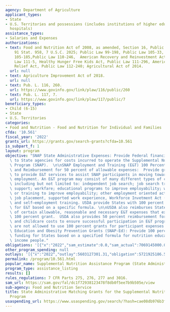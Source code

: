 ```yaml
---
agency: Department of Agriculture
applicant_types:
- State
- U.S. Territories and possessions (includes institutions of higher education and
  hospitals)
assistance_types:
- Salaries and Expenses
authorizations:
- text: Food and Nutrition Act of 2008, as amended, Section 16, Public Law 95-113,
    91 Stat. 958, 7 U.S.C. 2025; Public Law 99-198, Public Law 105-33, Public Law
    105-185,Public Law 110-246,  American Recovery and Reinvestment Act of 2009, Public
    Law 111-5, Healthy Hunger Free Kids Act, Public Law 111-296, American Taxpayer
    Relief Act, Public Law 112-240; Agricultural Act of 2014.
  url: null
- text: Agriculture Improvement Act of 2018.
  url: null
- text: Pub. L. 116, 260.
  url: https://www.govinfo.gov/link/plaw/116/public/260
- text: Pub. L. 117, 7.
  url: https://www.govinfo.gov/link/plaw/117/public/7
beneficiary_types:
- Child (6-15)
- State
- U.S. Territories
categories:
- Food and Nutrition - Food and Nutrition for Individual and Families
cfda: '10.561'
fiscal_year: '2022'
grants_url: https://grants.gov/search-grants?cfda=10.561
is_subpart_f: 1
layout: program
objective: "SNAP State Administrative Expenses: Provide Federal financial assistance\
  \ to State agencies for costs incurred to operate the Supplemental Nutrition Assistance\
  \ Program (SNAP).  \n\nSNAP Employment and Training (E&T) 100 Percent Federal Funds\
  \ and Reimbursement for 50 percent of allowable expenses:  Provide grants to States\
  \ to provide E&T services to assist SNAP participants in moving towards meaningful\
  \ employment. An E&T program may consist of many different types of components,\
  \ including but not limited to: independent job search; job search training and\
  \ support; workfare; educational programs to improve employability; work experience\
  \ or training to improve employability; other employment oriented activities (e.g.,\
  \ job placement, supported work experience, Workforce Invetment Act (WIA) services);\
  \ and self–employment training. USDA provide States with 100 percent Federal funding\
  \ for E&T based on a specific formula. \n\nUSDA also reimburses States for 50 percent\
  \ of certain allowable, reasonable and necessary E&T expenses that exceed their\
  \ 100 percent grant.  USDA also provides 50 percent reimbursement for transportation\
  \ and childcare costs to ensure successful participation in E&T programs.  States\
  \ are not allowed to use 100 percent grants for participant expenses.\n\nThe Nutrition\
  \ Education and Obesity Prevention Grants (SNAP-Ed): Provide 100 percent Federal\
  \ funding for States based on a specified formula for nutrition education for low\
  \ income people."
obligations: '[{"x":"2022","sam_estimate":0.0,"sam_actual":7069145000.0,"usa_spending_actual":5674519114.11},{"x":"2023","sam_estimate":5707550000.0,"sam_actual":0.0,"usa_spending_actual":6059010038.18},{"x":"2024","sam_estimate":0.0,"sam_actual":0.0,"usa_spending_actual":6017457556.2}]'
other_program_spending: null
outlays: '[{"x":"2022","outlay":5603127301.31,"obligation":5721925186.53},{"x":"2023","outlay":6036788932.72,"obligation":6298695193.63},{"x":"2024","outlay":4423383755.0,"obligation":6524109285.85}]'
permalink: /program/10.561.html
popular_name: Supplemental Nutrition Assistance Program (State Administrative Match)
program_type: assistance_listing
results: []
rules_regulations: 7 CFR Parts 275, 276, 277 and 3016.
sam_url: https://sam.gov/fal/dc1f72938123478f8db0f5ee7b9b505e/view
sub-agency: Food and Nutrition Service
title: State Administrative Matching Grants for the Supplemental Nutrition Assistance
  Program
usaspending_url: https://www.usaspending.gov/search/?hash=cae08db976b3f5c1b812f570aea65b06
---
```

